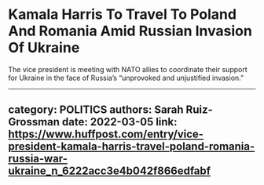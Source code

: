 # Kamala Harris To Travel To Poland And Romania Amid Russian Invasion Of Ukraine

The vice president is meeting with NATO allies to coordinate their support for Ukraine in the face of Russia’s “unprovoked and unjustified invasion.”

---
category: POLITICS
authors: Sarah Ruiz-Grossman
date: 2022-03-05
link: https://www.huffpost.com/entry/vice-president-kamala-harris-travel-poland-romania-russia-war-ukraine_n_6222acc3e4b042f866edfabf
---
